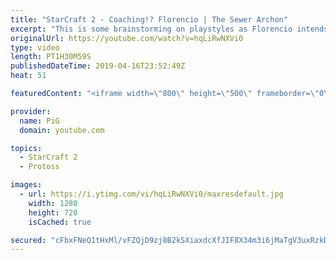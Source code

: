 ```yaml
---
title: "StarCraft 2 - Coaching!? Florencio | The Sewer Archon"
excerpt: "This is some brainstorming on playstyles as Florencio intends to play offraces/all races  Florencios Twitch: https://www.twitch.tv/flol2encio Florencios Youtube: https://www.youtube.com/channel/UCPVDzgavABEYvzf6ABjgSVA Florencios Twitter: https://twitter.com/craft_dank   Got some awesome Florencio fan"
originalUrl: https://youtube.com/watch?v=hqLiRwNXVi0
type: video
length: PT1H30M59S
publishedDateTime: 2019-04-16T23:52:49Z
heat: 51

featuredContent: "<iframe width=\"800\" height=\"500\" frameborder=\"0\" src=\"https://www.youtube.com/embed/hqLiRwNXVi0\" allow=\"accelerometer; autoplay; encrypted-media; gyroscope; picture-in-picture\" allowfullscreen></iframe>"

provider:
  name: PiG
  domain: youtube.com

topics:
  - StarCraft 2
  - Protoss

images:
  - url: https://i.ytimg.com/vi/hqLiRwNXVi0/maxresdefault.jpg
    width: 1280
    height: 720
    isCached: true

secured: "cFbxFNeQ1tHxMl/vFZQjD9zj8B2kSXiaxdcXfJIF8X34m3i6jMaTgV3uxRzkDHtTa87wRoXfok17F2F5rX/S2O8lvUq/ep7AXOZmnXJNO+4hFjxTc9Sj8xodh8wC6pqcDFw44ZuyeKeXEae+CMN/rqdaNS+Q/NSXlusbr1buf1N6T/Asai1qRLgw/xTyVEUmK8lgqffLJFbwHdroGRDWoGWUVUMJMjIfhBdy2/4jpjxrJvJh6cVceGnhJrVxtLuvt28AOYkhbP6ducnf3fTlUKEVYwyuiT7O56YqqpEog2pCn+jTA8tavt4zSXm6oSlshmJtbfDg2+VZcOxbRbzBZHNCz2npaChTWIQjKL7p2gzhx8NFdcgmv9DG16IWcAt9Gxc9z+/zXg8hS3LQYz/ChgqNW15n/DYfUoVTEitFoEE=;M1CiXMjxsywMAYtQY72yxA=="
---
```


